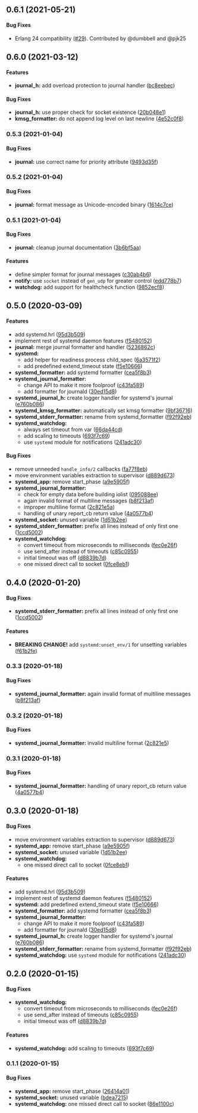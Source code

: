 <a name="0.6.1"></a>
## 0.6.1 (2021-05-21)


#### Bug Fixes

* Erlang 24 compatibility ([#29](https://github.com/hauleth/erlang-systemd/pull/29)).
  Contributed by @dumbbell and @pjk25


<a name="0.6.0"></a>
## 0.6.0 (2021-03-12)


#### Features

* **journal_h:**  add overload protection to journal handler ([bc8eebec](bc8eebec))

#### Bug Fixes

* **journal_h:**  use proper check for socket existence ([20b048e1](20b048e1))
* **kmsg_formatter:**  do not append log level on last newline ([4e52c0f8](4e52c0f8))



<a name="0.5.3"></a>
### 0.5.3 (2021-01-04)


#### Bug Fixes

* **journal:**  use correct name for priority attribute ([9493d35f](9493d35f))



<a name="0.5.2"></a>
### 0.5.2 (2021-01-04)


#### Bug Fixes

* **journal:**  format message as Unicode-encoded binary ([1614c7ce](1614c7ce))



<a name="0.5.1"></a>
### 0.5.1 (2021-01-04)


#### Bug Fixes

* **journal:**  cleanup journal documentation ([3b6bf5aa](3b6bf5aa))

#### Features

*   define simpler format for journal messages ([c30ab4b6](c30ab4b6))
* **notify:**  use `socket` instead of `gen_udp` for greater control ([edd778b7](edd778b7))
* **watchdog:**  add support for healthcheck function ([9852ecf8](9852ecf8))



<a name="0.5.0"></a>
## 0.5.0 (2020-03-09)


#### Features

*   add systemd.hrl ([95d3b509](95d3b509))
*   implement rest of systemd daemon features ([f5480152](f5480152))
* **journal:**  merge journal formatter and handler ([5236862c](5236862c))
* **systemd:**
  *  add helper for readiness process child_spec ([6a3571f2](6a3571f2))
  *  add predefined extend_timeout state ([f5e10666](f5e10666))
* **systemd_formatter:**  add systemd formatter ([cea5f8b3](cea5f8b3))
* **systemd_journal_formatter:**
  *  change API to make it more foolproof ([c43fa589](c43fa589))
  *  add formatter for journald ([30ed15d8](30ed15d8))
* **systemd_journal_h:**  create logger handler for systemd's journal ([e760b086](e760b086))
* **systemd_kmsg_formatter:**  automatically set kmsg formatter ([9bf36716](9bf36716))
* **systemd_stderr_formatter:**  rename from systemd_formatter ([f92f92eb](f92f92eb))
* **systemd_watchdog:**
  *  always set timeout from var ([66da44cd](66da44cd))
  *  add scaling to timeouts ([693f7c69](693f7c69))
  *  use `systemd` module for notifications ([241adc30](241adc30))

#### Bug Fixes

*   remove unneeded `handle_info/2` callbacks ([fa77f8eb](fa77f8eb))
*   move environment variables extraction to supervisor ([d889d673](d889d673))
* **systemd_app:**  remove start_phase ([a9e5905f](a9e5905f))
* **systemd_journal_formatter:**
  *  check for empty data before building iolist ([095088ee](095088ee))
  *  again invalid format of multiline messages ([b8f213af](b8f213af))
  *  improper multiline format ([2c821e5a](2c821e5a))
  *  handling of unary report_cb return value ([4a0577b4](4a0577b4))
* **systemd_socket:**  unused variable ([1d51b2ee](1d51b2ee))
* **systemd_stderr_formatter:**  prefix all lines instead of only first one ([1ccd5002](1ccd5002))
* **systemd_watchdog:**
  *  convert timeout from microseconds to milliseconds ([fec0e26f](fec0e26f))
  *  use send_after instead of timeouts ([c85c0955](c85c0955))
  *  initial timeout was off ([d8839b7d](d8839b7d))
  *  one missed direct call to socket ([0fce8eb1](0fce8eb1))



<a name="0.4.0"></a>
## 0.4.0 (2020-01-20)

#### Bug Fixes

* **systemd_stderr_formatter:**  prefix all lines instead of only first one ([1ccd5002](1ccd5002))

#### Features

* **BREAKING CHANGE!** add `systemd:unset_env/1` for unsetting variables ([f61b2fe](f61b2fe))

<a name="0.3.3"></a>
### 0.3.3 (2020-01-18)


#### Bug Fixes

* **systemd_journal_formatter:** again invalid format of multiline messages ([b8f213af](b8f213af))

<a name="0.3.2"></a>
### 0.3.2 (2020-01-18)


#### Bug Fixes

* **systemd_journal_formatter:**  invalid multiline format ([2c821e5](2c821e5))

<a name="0.3.1"></a>
### 0.3.1 (2020-01-18)


#### Bug Fixes

* **systemd_journal_formatter:**  handling of unary report_cb return value ([4a0577b4](4a0577b4))

<a name="0.3.0"></a>
## 0.3.0 (2020-01-18)


#### Bug Fixes

*   move environment variables extraction to supervisor ([d889d673](d889d673))
* **systemd_app:**  remove start_phase ([a9e5905f](a9e5905f))
* **systemd_socket:**  unused variable ([1d51b2ee](1d51b2ee))
* **systemd_watchdog:**
  *  one missed direct call to socket ([0fce8eb1](0fce8eb1))

#### Features

*   add systemd.hrl ([95d3b509](95d3b509))
*   implement rest of systemd daemon features ([f5480152](f5480152))
* **systemd:**  add predefined extend_timeout state ([f5e10666](f5e10666))
* **systemd_formatter:**  add systemd formatter ([cea5f8b3](cea5f8b3))
* **systemd_journal_formatter:**
  *  change API to make it more foolproof ([c43fa589](c43fa589))
  *  add formatter for journald ([30ed15d8](30ed15d8))
* **systemd_journal_h:**  create logger handler for systemd's journal ([e760b086](e760b086))
* **systemd_stderr_formatter:**  rename from systemd_formatter ([f92f92eb](f92f92eb))
* **systemd_watchdog:** use `systemd` module for notifications ([241adc30](241adc30))

<a name="0.2.0"></a>
## 0.2.0 (2020-01-15)


#### Bug Fixes

* **systemd_watchdog:**
  *  convert timeout from microseconds to milliseconds ([fec0e26f](fec0e26f))
  *  use send_after instead of timeouts ([c85c0955](c85c0955))
  *  initial timeout was off ([d8839b7d](d8839b7d))

#### Features

* **systemd_watchdog:**  add scaling to timeouts ([693f7c69](693f7c69))

<a name="0.1.1"></a>
### 0.1.1 (2020-01-15)


#### Bug Fixes

* **systemd_app:**  remove start_phase ([26414a01](26414a01))
* **systemd_socket:**  unused variable ([bdea7215](bdea7215))
* **systemd_watchdog:**  one missed direct call to socket ([86e1100c](86e1100c))
